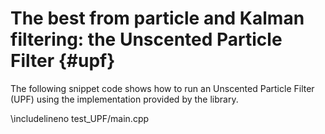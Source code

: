 # The best from particle and Kalman filtering: the Unscented Particle Filter {#upf}

The following snippet code shows how to run an Unscented Particle Filter (UPF) using the implementation provided by the library.<br>

\includelineno test_UPF/main.cpp
